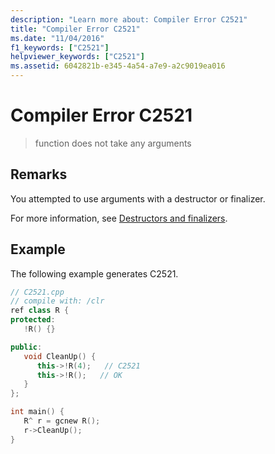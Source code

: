 ```yaml
---
description: "Learn more about: Compiler Error C2521"
title: "Compiler Error C2521"
ms.date: "11/04/2016"
f1_keywords: ["C2521"]
helpviewer_keywords: ["C2521"]
ms.assetid: 6042821b-e345-4a54-a7e9-a2c9019ea016
---
```

# Compiler Error C2521

> function does not take any arguments

## Remarks

You attempted to use arguments with a destructor or finalizer.

For more information, see [Destructors and finalizers](../../dotnet/how-to-define-and-consume-classes-and-structs-cpp-cli.md#BKMK_Destructors_and_finalizers).

## Example

The following example generates C2521.

```cpp
// C2521.cpp
// compile with: /clr
ref class R {
protected:
   !R() {}

public:
   void CleanUp() {
      this->!R(4);   // C2521
      this->!R();   // OK
   }
};

int main() {
   R^ r = gcnew R();
   r->CleanUp();
}
```

